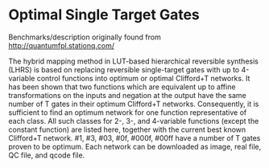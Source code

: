 # Optimal Single Target Gates

Benchmarks/description originally found from http://quantumfpl.stationq.com/


The hybrid mapping method in LUT-based hierarchical reversible synthesis (LHRS) is based on replacing reversible single-target gates with up to 4-variable control functions into optimum or optimal Clifford+T networks. It has been shown that two functions which are equivalent up to affine transformations on the inputs and negation at the output have the same number of T gates in their optimum Clifford+T networks. Consequently, it is sufficient to find an optimum network for one function representative of each class. All such classes for 2-, 3-, and 4-variable functions (except the constant function) are listed here, together with the current best known Clifford+T network. #1, #3, #03, #0f, #000f, #00ff have a number of T gates proven to be optimum.  Each network can be downloaded as image, real file, QC file, and qcode file.

